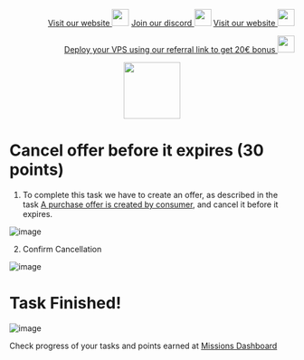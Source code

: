 <p style="font-size:14px" align="right">
<a href="https://kjnodes.com/" target="_blank">Visit our website <img src="https://user-images.githubusercontent.com/50621007/168689709-7e537ca6-b6b8-4adc-9bd0-186ea4ea4aed.png" width="30"/></a>
<a href="https://discord.gg/EY35ZzXY" target="_blank">Join our discord <img src="https://user-images.githubusercontent.com/50621007/176236430-53b0f4de-41ff-41f7-92a1-4233890a90c8.png" width="30"/></a>
<a href="https://kjnodes.com/" target="_blank">Visit our website <img src="https://user-images.githubusercontent.com/50621007/168689709-7e537ca6-b6b8-4adc-9bd0-186ea4ea4aed.png" width="30"/></a>
</p>

<p style="font-size:14px" align="right">
<a href="https://hetzner.cloud/?ref=y8pQKS2nNy7i" target="_blank">Deploy your VPS using our referral link to get 20€ bonus <img src="https://user-images.githubusercontent.com/50621007/174612278-11716b2a-d662-487e-8085-3686278dd869.png" width="30"/></a>
</p>

<p align="center">
  <img height="100" height="auto" src="https://user-images.githubusercontent.com/50621007/177323789-e6be59ae-0dfa-4e86-b3a8-028a4f0c465c.png">
</p>

# Cancel offer before it expires (30 points)

1. To complete this task we have to create an offer, as described in the task [A purchase offer is created by consumer](https://github.com/kj89/testnet_manuals/blob/main/subquery/tasks/A_purchase_offer_is_created_by_consumer.md), and cancel it before it expires.

![image](https://user-images.githubusercontent.com/50621007/177415906-528925c3-d823-48b9-ace3-67a23e072541.png)

2. Confirm Cancellation

![image](https://user-images.githubusercontent.com/50621007/177416208-35de2347-aafa-4d28-a8cc-d7554f8b4d38.png)

# Task Finished!

![image](https://user-images.githubusercontent.com/50621007/177416110-59330d9c-9e55-451e-bf42-61622bddf570.png)

Check progress of your tasks and points earned at [Missions Dashboard](https://frontier.subquery.network/missions/my-missions)
